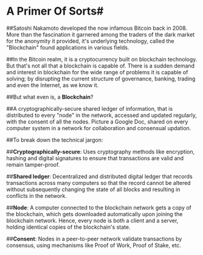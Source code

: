 # **A Primer Of Sorts**#

##Satoshi Nakamoto developed the now infamous Bitcoin back in 2008. More than the fascination it garnered among the traders of the dark market for the anonymity it provided, it's underlying technology, called the "Blockchain" found applications in various fields.

##In the Bitcoin realm, it is a cryptocurrency built on blockchain technology. But that's not all that a blockchain is capable of. There is a sudden demand and interest in blockchain for the wide range of problems it is capable of solving; by disrupting the current structure of governance, banking, trading and even the Internet, as we know it.

##But what even is, a **Blockchain**?

##A cryptographically-secure shared ledger of information, that is distributed to every "node" in the network, accessed and updated regularly, with the consent of all the nodes. Picture a Google Doc, shared on every computer system in a network for collaboration and consensual updation.

##To break down the technical jargon:

##**Cryptographically-secure**: Uses cryptography methods like encryption, hashing and digital signatures to ensure that transactions are valid and remain tamper-proof.

##**Shared ledger**: Decentralized and distributed digital ledger that records transactions across many computers so that the record cannot be altered without subsequently changing the state of all blocks and resulting in conflicts in the network.

##**Node**: A computer connected to the blockchain network gets a copy of the blockchain, which gets downloaded automatically upon joining the blockchain network. Hence, every node is both a client and a server, holding identical copies of the blockchain's state.

##**Consent**: Nodes in a peer-to-peer network validate transactions by consensus, using mechanisms like Proof of Work, Proof of Stake, etc.
